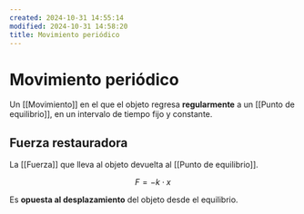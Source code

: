 ```yaml
---
created: 2024-10-31 14:55:14
modified: 2024-10-31 14:58:20
title: Movimiento periódico
---
```


# Movimiento periódico

Un [[Movimiento]] en el que el objeto regresa **regularmente** a un [[Punto de equilibrio]], en un intervalo de tiempo fijo y constante.

## Fuerza restauradora

La [[Fuerza]] que lleva al objeto devuelta al [[Punto de equilibrio]].

$$
F = -k \cdot x
$$

Es **opuesta al desplazamiento** del objeto desde el equilibrio.
